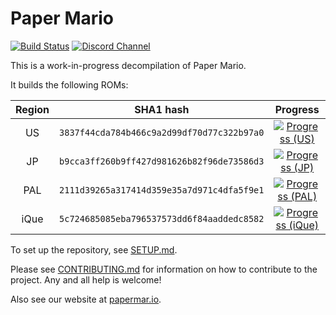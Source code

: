 # Paper Mario

[![Build Status][jenkins-badge]][jenkins]
[![Discord Channel][discord-badge]][discord]

This is a work-in-progress decompilation of Paper Mario.

It builds the following ROMs:

| Region | SHA1 hash                                  | Progress                                                 |
|:------:|--------------------------------------------|:--------------------------------------------------------:|
| US     | `3837f44cda784b466c9a2d99df70d77c322b97a0` | [![Progress (US)][progress-us-badge]][progress-us]       |
| JP     | `b9cca3ff260b9ff427d981626b82f96de73586d3` | [![Progress (JP)][progress-jp-badge]][progress-jp]       |
| PAL    | `2111d39265a317414d359e35a7d971c4dfa5f9e1` | [![Progress (PAL)][progress-pal-badge]][progress-pal]    |
| iQue   | `5c724685085eba796537573dd6f84aaddedc8582` | [![Progress (iQue)][progress-ique-badge]][progress-ique] |

To set up the repository, see [SETUP.md](SETUP.md).

Please see [CONTRIBUTING.md](CONTRIBUTING.md) for information on how to contribute to the project. Any and all help is welcome!

Also see our website at [papermar.io](https://papermar.io/).

[jenkins]: https://jenkins.deco.mp/job/papermario/job/main
[jenkins-badge]: https://img.shields.io/jenkins/build?jobUrl=https%3A%2F%2Fjenkins.deco.mp%2Fjob%2Fpapermario%2Fjob%2Fmain

[progress-us]: https://papermar.io/progress-us
[progress-us-badge]: https://img.shields.io/endpoint?url=https://papermar.io/reports/progress_us_shield.json

[progress-jp]: https://papermar.io/progress-jp
[progress-jp-badge]: https://img.shields.io/endpoint?url=https://papermar.io/reports/progress_jp_shield.json

[progress-pal]: https://papermar.io/progress-pal
[progress-pal-badge]: https://img.shields.io/endpoint?url=https://papermar.io/reports/progress_pal_shield.json

[progress-ique]: https://papermar.io/progress-ique
[progress-ique-badge]: https://img.shields.io/endpoint?url=https://papermar.io/reports/progress_ique_shield.json

[discord]: https://discord.gg/urUm3VG
[discord-badge]: https://img.shields.io/discord/279322074412089344?color=%237289DA&logo=discord&logoColor=ffffff
